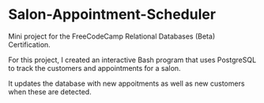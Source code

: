 # Salon-Appointment-Scheduler

Mini project for the FreeCodeCamp Relational Databases (Beta) Certification.

For this project, I created an interactive Bash program that uses PostgreSQL to track the customers and appointments for a salon.

It updates the database with new appoitments as well as new customers when these are detected.
